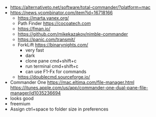 - https://alternativeto.net/software/total-commander/?platform=mac
- https://news.ycombinator.com/item?id=16718166
  - https://marta.yanex.org/
  - Path Finder https://cocoatech.com
  - https://fman.io/
  - https://github.com/mikekazakov/nimble-commander
  - https://panic.com/transmit/
  - ForkLift https://binarynights.com/
    - very fast
    - dark
    - clone pane cmd+shift+c
    - run terminal cmd+shift+c
    - can use F1-Fx for commands
  - https://doublecmd.sourceforge.io/
-  Commander One https://mac.eltima.com/file-manager.html https://itunes.apple.com/us/app/commander-one-dual-pane-file-manager/id1035236694
  - looks good
  - freemium
  - Assign ctrl+space to folder size in preferences